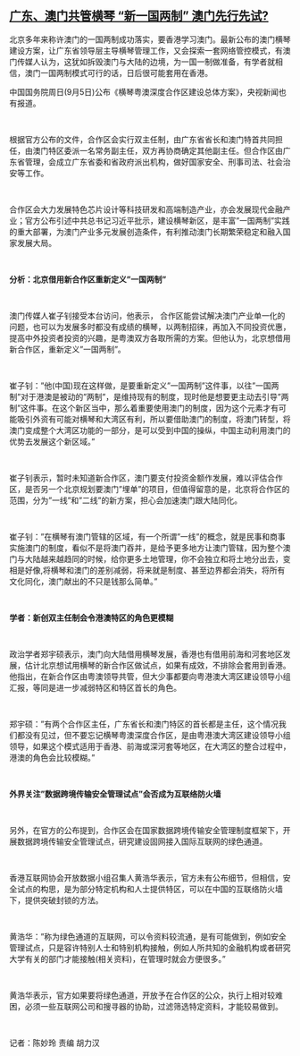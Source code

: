 <!--1630926686000-->
[广东、澳门共管横琴      “新一国两制” 澳门先行先试?](https://www.rfa.org/mandarin/yataibaodao/ec-09062021071114.html)
------

<p>北京多年来称许澳门的一国两制成功落实，要香港学习澳门。最新公布的澳门横琴建设方案，让广东省领导层主导横琴管理工作，又会探索一套网络管控模式，有澳门传媒人认为，这犹如拆毁澳门与大陆的边境，为一国一制做准备，有学者就相信，澳门一国两制模式可行的话，日后很可能套用在香港。</p><p></p><p>中国国务院周日(9月5日)公布《横琴粤澳深度合作区建设总体方案》，央视新闻也有报道。</p><p> </p><p>根据官方公布的文件，合作区会实行双主任制，由广东省省长和澳门特首共同担任，由澳门特区委派一名常务副主任，双方再协商确定其他副主任。但合作区由广东省管理，会成立广东省委和省政府派出机构，做好国家安全、刑事司法、社会治安等工作。</p><p> </p><p>合作区会大力发展特色芯片设计等科技研发和高端制造产业，亦会发展现代金融产业；官方公布引述中共总书记习近平批示，建设横琴新区，是丰富”一国两制”实践的重大部署，为澳门产业多元发展创造条件，有利推动澳门长期繁荣稳定和融入国家发展大局。</p><p> </p><p><strong>分析：北京借用新合作区重新定义</strong><strong>”</strong><strong>一国两制</strong><strong>”</strong></p><p> </p><p>澳门传媒人崔子钊接受本台访问，他表示， 合作区能尝试解决澳门产业单一化的问题，也可以为发展多时都没有成绩的横琴，以两制招徕，再加入不同投资优惠，提高中外投资者投资的兴趣，是粤澳双方各取所需的方案。但他认为，北京想借用新合作区，重新定义”一国两制”。</p><p> </p><p>崔子钊：”他(中国)现在这样做，是要重新定义”一国两制”这件事，以往”一国两制”对于港澳是被动的”两制”，是维持现有的制度，现时他是想要更主动去引导”两制”这件事。在这个新区当中，那么着重要使用澳门的制度，因为这个元素才有可能吸引外资有可能对横琴和大湾区有利，所以要借助澳门的制度，将澳门转型，将澳门变成整个大湾区功能的一部分，是可以受到中国的操纵，中国主动利用澳门的优势去发展这个新区域。”</p><p> </p><p>崔子钊表示，暂时未知道新合作区，澳门要支付投资金额作发展，难以评估合作区，是否另一个北京规划要澳门”埋单”的项目，但值得留意的是，北京将合作区的范围，分为”一线”和”二线”的新方案，担心会加速澳门跟大陆同化。</p><p> </p><p>崔子钊：”在横琴有澳门管辖的区域，有一个所谓”一线”的概念，就是民事和商事实施澳门的制度，看似不是将澳门吞并，是给予更多地方让澳门管辖，因为整个澳门与大陆越来越趋同的时候，给你更多土地管理，你不会独立和将土地分出去，变相是好像,将横琴和澳门的差别减弱，将来就是制度、甚至边界都会消失，将所有文化同化，澳门献出的不只是钱那么简单。”</p><p> </p><p><strong>学者：新创双主任制会令港澳特区的角色更模糊</strong></p><p> </p><p>政治学者郑宇硕表示，澳门向大陆借用横琴发展，香港也有借用前海和河套地区发展，估计北京想试用横琴的新合作区做试点，如果有成效，不排除会套用到香港。他指出，在新合作区由粤澳领导共管，但大少事都要向粤港澳大湾区建设领导小组汇报，等同是进一步减弱特区和特区首长的角色。</p><p> </p><p>郑宇硕：”有两个合作区主任，广东省长和澳门特区的首长都是主任，这个情况我们都没有见过，但不要忘记横琴粤澳深度合作区，是由粤港澳大湾区建设领导小组领导，如果这个模式适用于香港、前海或深河套等地区，在大湾区的整合过程中，港澳的角色会比较模糊。”</p><p> </p><p><strong>外界关注</strong><strong>”</strong><strong>数据跨境传输安全管理试点</strong><strong>”</strong><strong>会否成为互联络防火墙</strong></p><p> </p><p>另外，在官方的公布提到，合作区会在国家数据跨境传输安全管理制度框架下，开展数据跨境传输安全管理试点，研究建设固网接入国际互联网的绿色通道。</p><p> </p><p>香港互联网协会开放数据小组召集人黄浩华表示，官方未有公布细节，但相信，安全试点的构思，是为部分特定机构和人士提供特区，可以在中国的互联络防火墙下，提供突破封锁的方法。</p><p> </p><p>黄浩华：”称为绿色通道的互联网，可以令资料较流通，是有可能做到，例如安全管理试点，只是容许特别人士和特别机构接触，例如人所共知的金融机构或者研究大学有关的部门才能接触(相关资料)，在管理时就会方便很多。”</p><p> </p><p>黄浩华表示，官方如果要将绿色通道，开放予在合作区的公众，执行上相对较难困，必须一些互联网公司和搜寻器的协助，过滤筛选特定资料，才能较易做到。</p><p> </p><p>记者：陈妙玲 责编 胡力汉</p><p> </p><p> </p>
